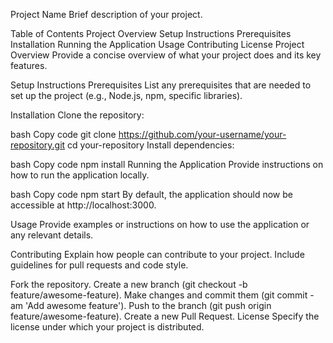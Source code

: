 Project Name
Brief description of your project.

Table of Contents
Project Overview
Setup Instructions
Prerequisites
Installation
Running the Application
Usage
Contributing
License
Project Overview
Provide a concise overview of what your project does and its key features.

Setup Instructions
Prerequisites
List any prerequisites that are needed to set up the project (e.g., Node.js, npm, specific libraries).

Installation
Clone the repository:

bash
Copy code
git clone https://github.com/your-username/your-repository.git
cd your-repository
Install dependencies:

bash
Copy code
npm install
Running the Application
Provide instructions on how to run the application locally.

bash
Copy code
npm start
By default, the application should now be accessible at http://localhost:3000.

Usage
Provide examples or instructions on how to use the application or any relevant details.

Contributing
Explain how people can contribute to your project. Include guidelines for pull requests and code style.

Fork the repository.
Create a new branch (git checkout -b feature/awesome-feature).
Make changes and commit them (git commit -am 'Add awesome feature').
Push to the branch (git push origin feature/awesome-feature).
Create a new Pull Request.
License
Specify the license under which your project is distributed.

